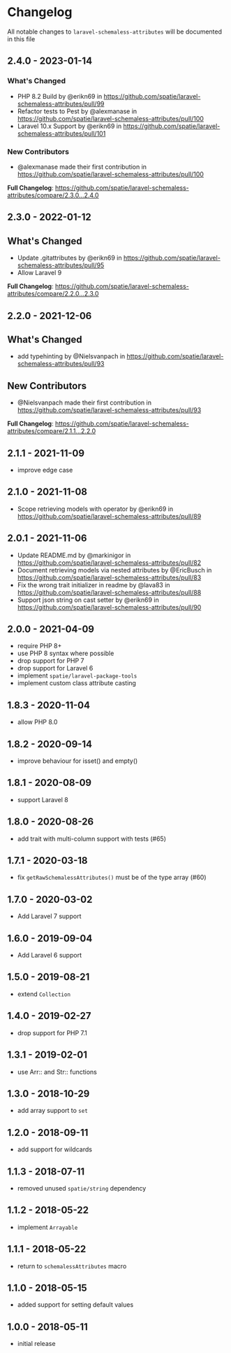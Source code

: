 # Changelog

All notable changes to `laravel-schemaless-attributes` will be documented in this file

## 2.4.0 - 2023-01-14

### What's Changed

- PHP 8.2 Build by @erikn69 in https://github.com/spatie/laravel-schemaless-attributes/pull/99
- Refactor tests to Pest by @alexmanase in https://github.com/spatie/laravel-schemaless-attributes/pull/100
- Laravel 10.x Support by @erikn69 in https://github.com/spatie/laravel-schemaless-attributes/pull/101

### New Contributors

- @alexmanase made their first contribution in https://github.com/spatie/laravel-schemaless-attributes/pull/100

**Full Changelog**: https://github.com/spatie/laravel-schemaless-attributes/compare/2.3.0...2.4.0

## 2.3.0 - 2022-01-12

## What's Changed

- Update .gitattributes by @erikn69 in https://github.com/spatie/laravel-schemaless-attributes/pull/95
- Allow Laravel 9

**Full Changelog**: https://github.com/spatie/laravel-schemaless-attributes/compare/2.2.0...2.3.0

## 2.2.0 - 2021-12-06

## What's Changed

- add typehinting by @Nielsvanpach in https://github.com/spatie/laravel-schemaless-attributes/pull/93

## New Contributors

- @Nielsvanpach made their first contribution in https://github.com/spatie/laravel-schemaless-attributes/pull/93

**Full Changelog**: https://github.com/spatie/laravel-schemaless-attributes/compare/2.1.1...2.2.0

## 2.1.1 - 2021-11-09

- improve edge case

## 2.1.0 - 2021-11-08

- Scope retrieving models with operator by @erikn69 in https://github.com/spatie/laravel-schemaless-attributes/pull/89

## 2.0.1 - 2021-11-06

- Update README.md by @markinigor in https://github.com/spatie/laravel-schemaless-attributes/pull/82
- Document retrieving models via nested attributes by @EricBusch in https://github.com/spatie/laravel-schemaless-attributes/pull/83
- Fix the wrong trait initializer in readme by @lava83 in https://github.com/spatie/laravel-schemaless-attributes/pull/88
- Support json string on cast setter by @erikn69 in https://github.com/spatie/laravel-schemaless-attributes/pull/90

## 2.0.0 - 2021-04-09

- require PHP 8+
- use PHP 8 syntax where possible
- drop support for PHP 7
- drop support for Laravel 6
- implement `spatie/laravel-package-tools`
- implement custom class attribute casting

## 1.8.3 - 2020-11-04

- allow PHP 8.0

## 1.8.2 - 2020-09-14

- improve behaviour for isset() and empty()

## 1.8.1 - 2020-08-09

- support Laravel 8

## 1.8.0 - 2020-08-26

- add trait with multi-column support with tests (#65)

## 1.7.1 - 2020-03-18

- fix `getRawSchemalessAttributes()` must be of the type array (#60)

## 1.7.0 - 2020-03-02

- Add Laravel 7 support

## 1.6.0 - 2019-09-04

- Add Laravel 6 support

## 1.5.0 - 2019-08-21

- extend `Collection`

## 1.4.0 - 2019-02-27

- drop support for PHP 7.1

## 1.3.1 - 2019-02-01

- use Arr:: and Str:: functions

## 1.3.0 - 2018-10-29

- add array support to `set`

## 1.2.0 - 2018-09-11

- add support for wildcards

## 1.1.3 - 2018-07-11

- removed unused `spatie/string` dependency

## 1.1.2 - 2018-05-22

- implement `Arrayable`

## 1.1.1 - 2018-05-22

- return to `schemalessAttributes` macro

## 1.1.0 - 2018-05-15

- added support for setting default values

## 1.0.0 - 2018-05-11

- initial release
